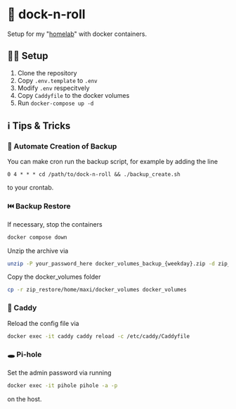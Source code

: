 # :whale2: dock-n-roll

Setup for my "[homelab](https://www.raspberrypi.com/products/raspberry-pi-4-model-b/)" with docker containers.

## :construction_worker_man: Setup

1. Clone the repository
2. Copy `.env.template` to `.env`
3. Modify `.env` respecitvely
4. Copy `Caddyfile` to the docker volumes
5. Run `docker-compose up -d`

## :information_source: Tips & Tricks

### :robot: Automate Creation of Backup

You can make cron run the backup script, for example by adding the line

```text
0 4 * * * cd /path/to/dock-n-roll && ./backup_create.sh
```

to your crontab.

### :previous_track_button: Backup Restore

If necessary, stop the containers

```bash
docker compose down
```

Unzip the archive via

```bash
unzip -P your_password_here docker_volumes_backup_{weekday}.zip -d zip_restore
```

Copy the docker_volumes folder

```bash
cp -r zip_restore/home/maxi/docker_volumes docker_volumes
```

### :truck: Caddy

Reload the config file via

```bash
docker exec -it caddy caddy reload -c /etc/caddy/Caddyfile
```

### :hole: Pi-hole

Set the admin password via running

```bash
docker exec -it pihole pihole -a -p
```

on the host.
